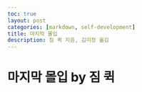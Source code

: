 ```yaml
---
toc: true
layout: post
categories: [markdown, self-development]
title: 마지막 몰입
description: 짐 퀵 지음, 김미정 옮김
---
```


# 마지막 몰입 by 짐 퀵

##